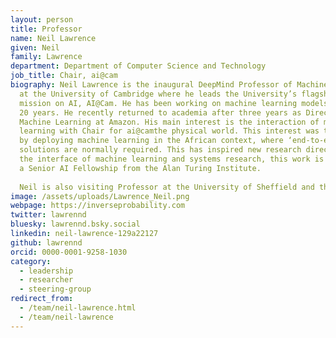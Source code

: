 ```yaml
---
layout: person
title: Professor
name: Neil Lawrence
given: Neil
family: Lawrence
department: Department of Computer Science and Technology
job_title: Chair, ai@cam
biography: Neil Lawrence is the inaugural DeepMind Professor of Machine Learning
  at the University of Cambridge where he leads the University’s flagship
  mission on AI, AI@Cam. He has been working on machine learning models for over
  20 years. He recently returned to academia after three years as Director of
  Machine Learning at Amazon. His main interest is the interaction of machine
  learning with Chair for ai@camthe physical world. This interest was triggered
  by deploying machine learning in the African context, where ‘end-to-end’
  solutions are normally required. This has inspired new research directions at
  the interface of machine learning and systems research, this work is funded by
  a Senior AI Fellowship from the Alan Turing Institute. 
  
  Neil is also visiting Professor at the University of Sheffield and the author of the book [The Atomic Human](https://the-atomic-human.ai/).
image: /assets/uploads/Lawrence_Neil.png
webpage: https://inverseprobability.com
twitter: lawrennd
bluesky: lawrennd.bsky.social
linkedin: neil-lawrence-129a22127
github: lawrennd
orcid: 0000-0001-9258-1030
category:
  - leadership
  - researcher
  - steering-group
redirect_from:
  - /team/neil-lawrence.html
  - /team/neil-lawrence
---
```

